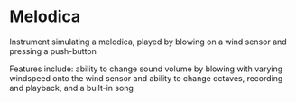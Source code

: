 # Melodica
Instrument simulating a melodica, played by blowing on a wind sensor and pressing a push-button

Features include: ability to change sound volume by blowing with varying windspeed onto the wind sensor and ability to change octaves, 
recording and playback, and a built-in song
